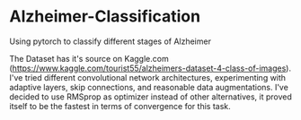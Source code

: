 # Alzheimer-Classification
Using pytorch to classify different stages of Alzheimer

The Dataset has it's source on Kaggle.com (https://www.kaggle.com/tourist55/alzheimers-dataset-4-class-of-images).
I've tried different convolutional network architectures, experimenting with adaptive layers, skip connections, and reasonable data augmentations.
I've decided to use RMSprop as optimizer instead of other alternatives, it proved itself to be the fastest in terms of convergence for this task.
